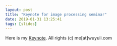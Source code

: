 ```yaml
---
layout: post
title: "Keynote for image processing seminar"
date: 2019-01-31 13:25:41
tags: [slides]
---
```

Here is my [Keynote](https://yuliwu.github.io//slides).
All rights (c) me[at]wuyuli.com
